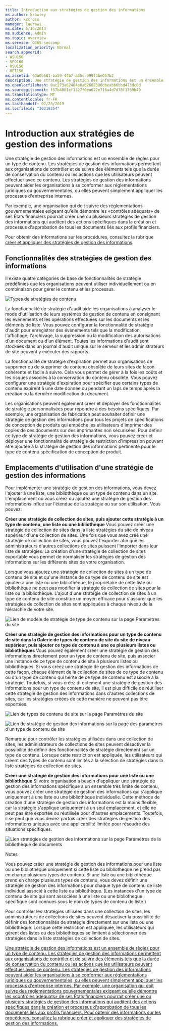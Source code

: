 ```yaml
---
title: Introduction aux stratégies de gestion des informations
ms.author: krowley
author: kccross
manager: laurawi
ms.date: 5/16/2014
ms.audience: Admin
ms.topic: overview
ms.service: O365-seccomp
localization_priority: Normal
search.appverid:
- WSU150
- SPO160
- OSU150
- MET150
ms.assetid: 63a0b501-ba59-44b7-a35c-999f3be057b2
description: Une stratégie de gestion des informations est un ensemble de règles pour un type de contenu. Les stratégies de gestion des informations permettent aux organisations de contrôler et de suivre des éléments tels que la durée de conservation du contenu ou les actions que les utilisateurs peuvent effectuer avec ce contenu. Les stratégies de gestion des informations peuvent aider les organisations à se conformer aux réglementations juridiques ou gouvernementales, ou elles peuvent simplement appliquer les processus d'entreprise internes.
ms.openlocfilehash: 0ac273a62464e8a02668396dbeabb6bbd473dc0d
ms.sourcegitcommit: f57b4001ef1327f0ea622e716a4d7d78f1769b49
ms.translationtype: MT
ms.contentlocale: fr-FR
ms.lasthandoff: 02/23/2019
ms.locfileid: "30218354"
---
```

# <a name="introduction-to-information-management-policies"></a>Introduction aux stratégies de gestion des informations

Une stratégie de gestion des informations est un ensemble de règles pour un type de contenu. Les stratégies de gestion des informations permettent aux organisations de contrôler et de suivre des éléments tels que la durée de conservation du contenu ou les actions que les utilisateurs peuvent effectuer avec ce contenu. Les stratégies de gestion des informations peuvent aider les organisations à se conformer aux réglementations juridiques ou gouvernementales, ou elles peuvent simplement appliquer les processus d'entreprise internes. 
  
Par exemple, une organisation qui doit suivre des réglementations gouvernementales exigeant qu'elle démontre les «contrôles adéquats» de ses États financiers pourrait créer une ou plusieurs stratégies de gestion des informations qui auditent des actions spécifiques dans la création et processus d'approbation de tous les documents liés aux profils financiers.
  
Pour obtenir des informations sur les procédures, consultez la rubrique [créer et appliquer des stratégies de gestion des informations](create-info-mgmt-policies.md).
  
## <a name="features-of-information-management-policies"></a>Fonctionnalités des stratégies de gestion des informations
<a name="__top"> </a>

Il existe quatre catégories de base de fonctionnalités de stratégie prédéfinies que les organisations peuvent utiliser individuellement ou en combinaison pour gérer le contenu et les processus. 
  
![Types de stratégies de contenu](media/19fcb8a3-974b-40d3-a13f-b76088d122f8.png)
  
La fonctionnalité de stratégie d'audit aide les organisations à analyser le mode d'utilisation de leurs systèmes de gestion de contenu en consignant les événements et les opérations effectuées sur les documents et les éléments de liste. Vous pouvez configurer la fonctionnalité de stratégie d'audit pour enregistrer des événements tels que la modification, l'affichage, l'archivage, la suppression ou la modification des autorisations d'un document ou d'un élément. Toutes les informations d'audit sont stockées dans un journal d'audit unique sur le serveur et les administrateurs de site peuvent y exécuter des rapports. 
  
La fonctionnalité de stratégie d'expiration permet aux organisations de supprimer ou de supprimer du contenu obsolète de leurs sites de façon cohérente et facile à suivre. Cela vous permet de gérer à la fois les coûts et les risques associés à la conservation du contenu obsolète. Vous pouvez configurer une stratégie d'expiration pour spécifier que certains types de contenu expirent à une date donnée ou pendant un laps de temps après la création ou la dernière modification du document.
  
Les organisations peuvent également créer et déployer des fonctionnalités de stratégie personnalisées pour répondre à des besoins spécifiques. Par exemple, une organisation de fabrication peut souhaiter définir une stratégie de gestion des informations pour tous les projets de spécifications de conception de produits qui empêche les utilisateurs d'imprimer des copies de ces documents sur des imprimantes non sécurisées. Pour définir ce type de stratégie de gestion des informations, vous pouvez créer et déployer une fonctionnalité de stratégie de restriction d'impression pouvant être ajoutée à la stratégie de gestion des informations pertinente pour le type de contenu spécification de conception de produit.
  
## <a name="locations-to-use-an-information-management-policy"></a>Emplacements d'utilisation d'une stratégie de gestion des informations
<a name="__toc340213528"> </a>

Pour implémenter une stratégie de gestion des informations, vous devez l'ajouter à une liste, une bibliothèque ou un type de contenu dans un site. L'emplacement où vous créez ou ajoutez une stratégie de gestion des informations influe sur l'étendue de la stratégie ou sur son utilisation. Vous pouvez:
  
 **Créer une stratégie de collection de sites, puis ajouter cette stratégie à un type de contenu, une liste ou une bibliothèque** Vous pouvez créer une stratégie de collection de sites dans la liste stratégies du site de niveau supérieur d'une collection de sites. Une fois que vous avez créé une stratégie de collection de sites, vous pouvez l'exporter afin que les administrateurs d'autres collections de sites puissent l'importer dans leur liste de stratégies. La création d'une stratégie de collection de sites exportable vous permet de normaliser les stratégies de gestion des informations sur les différents sites de votre organisation. 
  
Lorsque vous ajoutez une stratégie de collection de sites à un type de contenu de site et qu'une instance de ce type de contenu de site est ajoutée à une liste ou une bibliothèque, le propriétaire de cette liste ou bibliothèque ne peut pas modifier la stratégie de collection de sites pour la liste ou la bibliothèque. L'ajout d'une stratégie de collection de sites à un type de contenu de site constitue un moyen efficace pour s'assurer que les stratégies de collection de sites sont appliquées à chaque niveau de la hiérarchie de votre site.
  
![Lien de modèle de stratégie de type de contenu sur la page Paramètres du site](media/26d3466a-23ec-443f-88f0-2aaff38e992b.png)
  
 **Créer une stratégie de gestion des informations pour un type de contenu de site dans la Galerie de types de contenu de site du site de niveau supérieur, puis ajouter ce type de contenu à une ou plusieurs listes ou bibliothèques** Vous pouvez également créer une stratégie de gestion des informations directement pour un type de contenu de site, puis associer une instance de ce type de contenu de site à plusieurs listes ou bibliothèques. Si vous créez une stratégie de gestion des informations de cette façon, chaque élément de la collection de sites de ce type de contenu ou d'un type de contenu qui hérite de ce type de contenu est associé à la stratégie. Toutefois, si vous créez directement une stratégie de gestion des informations pour un type de contenu de site, il est plus difficile de réutiliser cette stratégie de gestion des informations dans d'autres collections de sites, car les stratégies créées de cette manière ne peuvent pas être exportées. 
  
![Lien de types de contenu de site sur la page Paramètres du site](media/6f6fa51f-15d7-4782-b06f-a7b36e874cd3.png)
  
![Lien de stratégie de gestion des informations sur la page des paramètres d'un type de contenu de site](media/15d83a34-6c8f-4b6e-b6ee-e9b0a70cbb4b.png)
  
Remarque pour contrôler les stratégies utilisées dans une collection de sites, les administrateurs de collections de sites peuvent désactiver la possibilité de définir des fonctionnalités de stratégie directement sur un type de contenu. Lorsque cette restriction est appliquée, les utilisateurs qui créent des types de contenu sont limités à la sélection de stratégies dans la liste stratégies de collection de sites.
  
 **Créer une stratégie de gestion des informations pour une liste ou une bibliothèque** Si votre organisation a besoin d'appliquer une stratégie de gestion des informations spécifique à un ensemble très limité de contenu, vous pouvez créer une stratégie de gestion des informations qui s'applique uniquement à une liste ou une bibliothèque individuelle. Cette méthode de création d'une stratégie de gestion des informations est la moins flexible, car la stratégie s'applique uniquement à un seul emplacement, et elle ne peut pas être exportée ou réutilisée pour d'autres emplacements. Toutefois, il se peut que vous deviez parfois créer des stratégies de gestion des informations uniques avec une applicabilité limitée pour résoudre des situations spécifiques. 
  
![Lien stratégies de gestion des informations sur la page Paramètres de la bibliothèque de documents](media/9fa6d366-6aab-49e1-a05c-898ac6f536e6.png)
  
Notes 
  
Vous pouvez créer une stratégie de gestion des informations pour une liste ou une bibliothèque uniquement si cette liste ou bibliothèque ne prend pas en charge plusieurs types de contenu. Si une liste ou une bibliothèque prend en charge plusieurs types de contenu, vous devez définir une stratégie de gestion des informations pour chaque type de contenu de liste individuel associé à cette liste ou bibliothèque. (Les instances d'un type de contenu de site qui sont associées à une liste ou une bibliothèque spécifique sont connues sous le nom de types de contenu de liste.)
  
Pour contrôler les stratégies utilisées dans une collection de sites, les administrateurs de collections de sites peuvent désactiver la possibilité de définir des fonctionnalités de stratégie directement sur une liste ou une bibliothèque. Lorsque cette restriction est appliquée, les utilisateurs qui gèrent des listes ou des bibliothèques se limitent à sélectionner des stratégies dans la liste stratégies de collection de sites.
  
[Une stratégie de gestion des informations est un ensemble de règles pour un type de contenu. Les stratégies de gestion des informations permettent aux organisations de contrôler et de suivre des éléments tels que la durée de conservation du contenu ou les actions que les utilisateurs peuvent effectuer avec ce contenu. Les stratégies de gestion des informations peuvent aider les organisations à se conformer aux réglementations juridiques ou gouvernementales, ou elles peuvent simplement appliquer les processus d'entreprise internes. Par exemple, une organisation qui doit suivre des réglementations gouvernementales exigeant qu'elle démontre les «contrôles adéquats» de ses États financiers pourrait créer une ou plusieurs stratégies de gestion des informations qui auditent des actions spécifiques dans la création et processus d'approbation de tous les documents liés aux profils financiers. Pour obtenir des informations sur les procédures, consultez la rubrique créer et appliquer des stratégies de gestion des informations.](intro-to-info-mgmt-policies.md#__top)
  

